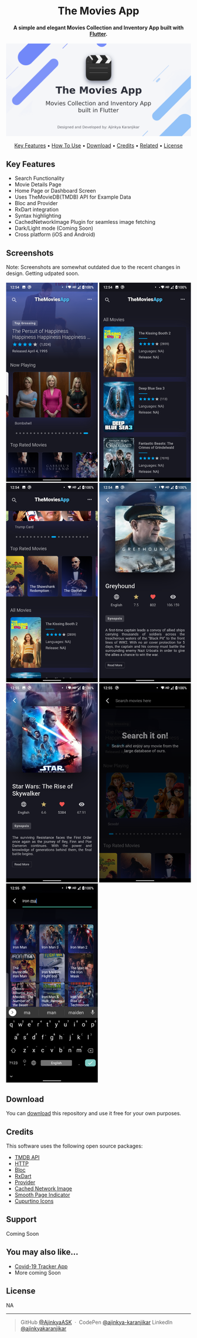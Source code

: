 <h1 align="center">
  <br>
  The Movies App
  <br>
</h1>

<h4 align="center">A simple and elegant Movies Collection and Inventory App built with <a href="https://flutter.dev/" target="_blank">Flutter</a>.</h4>

<p align="center">
  <a href="https://github.com/AjinkyaASK/themoviesapp">
    <img src="https://raw.githubusercontent.com/AjinkyaASK/themoviesapp/master/screenshots/TheMoviesApp%20-%20GitHub%20Banner.png"
         alt="Flutter">
  </a>
</p>
<p align="center">
  <a href="#key-features">Key Features</a> •
  <a href="#how-to-use">How To Use</a> •
  <a href="#download">Download</a> •
  <a href="#credits">Credits</a> •
  <a href="#related">Related</a> •
  <a href="#license">License</a>
</p>

## Key Features

* Search Functionality
* Movie Details Page
* Home Page or Dashboard Screen
* Uses TheMovieDB(TMDB) API for Example Data
* Bloc and Provider
* RxDart integration
* Syntax highlighting
* CachedNetworkImage Plugin for seamless image fetching
* Dark/Light mode (Coming Soon)
* Cross platform (iOS and Android)

## Screenshots
Note: Screenshots are somewhat outdated due to the recent changes in design. Getting udpated soon.
<br>
<br>
<img src="https://raw.githubusercontent.com/AjinkyaASK/themoviesapp/master/screenshots/1.png" width='250px'
         alt="Screenshots">
<img src="https://raw.githubusercontent.com/AjinkyaASK/themoviesapp/master/screenshots/2.png" width='250px'
         alt="Screenshots">
<img src="https://raw.githubusercontent.com/AjinkyaASK/themoviesapp/master/screenshots/3.png" width='250px'
         alt="Screenshots">
<img src="https://raw.githubusercontent.com/AjinkyaASK/themoviesapp/master/screenshots/4.png" width='250px'
         alt="Screenshots">
<img src="https://raw.githubusercontent.com/AjinkyaASK/themoviesapp/master/screenshots/5.png" width='250px'
         alt="Screenshots">
<img src="https://raw.githubusercontent.com/AjinkyaASK/themoviesapp/master/screenshots/6.png" width='250px'
         alt="Screenshots">
<img src="https://raw.githubusercontent.com/AjinkyaASK/themoviesapp/master/screenshots/7.png" width='250px'
         alt="Screenshots">

## Download

You can [download](https://github.com/AjinkyaASK/themoviesapp/) this repository and use it free for your own purposes.

## Credits

This software uses the following open source packages:

- [TMDB API](https://www.themoviedb.org/)
- [HTTP](https://pub.dev/packages/http)
- [Bloc](https://pub.dev/packages/bloc)
- [RxDart](https://pub.dev/packages/rxdart)
- [Provider](https://pub.dev/packages/provider)
- [Cached Network Image](https://pub.dev/packages/cached_network_image)
- [Smooth Page Indicator](https://pub.dev/packages/smooth_page_indicator)
- [Cupurtino Icons](https://pub.dev/packages/cupertino_icons)

## Support
Coming Soon

## You may also like...
- [Covid-19 Tracker App](https://github.com/AjinkyaASK/covid19_tracker_restapi)
- More coming Soon

## License

NA

---

> GitHub [@AjinkyaASK](https://github.com/AjinkyaASK) &nbsp;&middot;&nbsp;
> CodePen [@ajinkya-karanjikar](https://codepen.io/ajinkya-karanjikar)
> LinkedIn [@ajinkyakaranjikar](https://in.linkedin.com/in/ajinkyakaranjikar)

